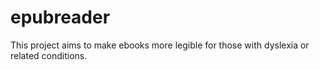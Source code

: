 # epubreader
 
This project aims to make ebooks more legible for those with dyslexia or related conditions.
